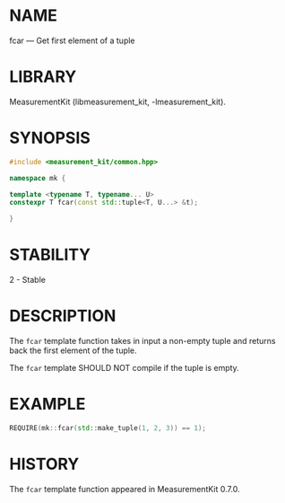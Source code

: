 # NAME
fcar &mdash; Get first element of a tuple

# LIBRARY
MeasurementKit (libmeasurement_kit, -lmeasurement_kit).

# SYNOPSIS
```C++
#include <measurement_kit/common.hpp>

namespace mk {

template <typename T, typename... U>
constexpr T fcar(const std::tuple<T, U...> &t);

}
```

# STABILITY

2 - Stable

# DESCRIPTION

The `fcar` template function takes in input a non-empty tuple and
returns back the first element of the tuple.

The `fcar` template SHOULD NOT compile if the tuple is empty.

# EXAMPLE

```C++
REQUIRE(mk::fcar(std::make_tuple(1, 2, 3)) == 1);
```

# HISTORY

The `fcar` template function appeared in MeasurementKit 0.7.0.
